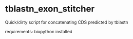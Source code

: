 # tblastn_exon_stitcher
Quick/dirty script for concatenating CDS predicted by tblastn 

requirements:
biopython installed
